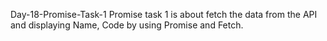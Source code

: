 Day-18-Promise-Task-1
Promise task 1 is about fetch the data from the API and displaying Name, Code by using Promise and Fetch.